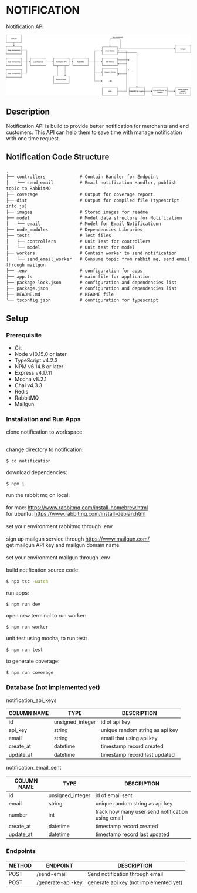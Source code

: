 # NOTIFICATION
Notification API

![Alt text](images/notification_diagram.jpg?raw=true)

## Description
Notification API is build to provide better notification for merchants and end customers. This API can help them to save time with manage notification with one time request. 

## Notification Code Structure
```
.
├── controllers             # Contain Handler for Endpoint
│   └── send_email          # Email notification Handler, publish topic to RabbitMQ
├── coverage                # Output for coverage report
├── dist                    # Output for compiled file (typescript into js)
├── images                  # Stored images for readme
├── model                   # Model data structure for Notification
│   └── email               # Model for Email Notificationn
├── node_modules            # Dependencies Libraries
├── tests                   # Test files
│   ├── controllers         # Unit Test for controllers
│   └── model               # Unit test for model
├── workers                 # Contain worker to send notification
│   └── send_email_worker   # Consume topic from rabbit mq, send email through mailgun
├── .env                    # configuration for apps
├── app.ts                  # main file for application
├── package-lock.json       # configuration and dependencies list
├── package.json            # configuration and dependencies list
├── README.md               # README file
└── tsconfig.json           # configuration for typescript
```

## Setup
### Prerequisite

- Git
- Node v10.15.0 or later
- TypeScript v4.2.3
- NPM v6.14.8 or later
- Express v4.17.11
- Mocha v8.2.1
- Chai v4.3.3
- Redis
- RabbitMQ
- Mailgun

### Installation and Run Apps
clone notification to workspace<br />
<br />

change directory to notification:
```sh
$ cd notification
```

download dependencies:
```sh
$ npm i
```

run the rabbit mq on local: <br />
<br />
for mac: https://www.rabbitmq.com/install-homebrew.html <br />
for ubuntu: https://www.rabbitmq.com/install-debian.html <br />
<br />
set your environment rabbitmq through .env <br />
<br />
sign up mailgun service through https://www.mailgun.com/ <br />
get mailgun API key and mailgun domain name <br />
<br />
set your environment mailgun through .env <br />
<br />
build notification source code:

```sh
$ npx tsc -watch
```

run apps:

```sh
$ npm run dev
```

open new terminal to run worker:

```sh
$ npm run worker
```

unit test using mocha, to run test:

```sh
$ npm run test
```

to generate coverage:

```sh
$ npm run coverage
```

### Database (not implemented yet)

notification_api_keys

COLUMN NAME | TYPE | DESCRIPTION |
--- | --- | --- | 
id | unsigned_integer | id of api key |
api_key | string | unique random string as api key  |
email | string | email that using api key  |
create_at | datetime | timestamp record created  |
update_at | datetime | timestamp record last updated  |

notification_email_sent

COLUMN NAME | TYPE | DESCRIPTION |
--- | --- | --- | 
id | unsigned_integer | id of email sent |
email | string | unique random string as api key  |
number | int | track how many user send notification using email  |
create_at | datetime | timestamp record created  |
update_at | datetime | timestamp record last updated  |

### Endpoints

METHOD | ENDPOINT | DESCRIPTION |
--- | --- | --- | 
POST | /send-email | Send notification through email | 
POST | /generate-api-key | generate api key (not implemented yet) |

